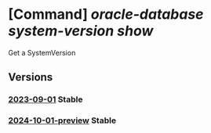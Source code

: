 # [Command] _oracle-database system-version show_

Get a SystemVersion

## Versions

### [2023-09-01](/Resources/mgmt-plane/L3N1YnNjcmlwdGlvbnMve30vcHJvdmlkZXJzL29yYWNsZS5kYXRhYmFzZS9sb2NhdGlvbnMve30vc3lzdGVtdmVyc2lvbnMve30=/2023-09-01.xml) **Stable**

<!-- mgmt-plane /subscriptions/{}/providers/oracle.database/locations/{}/systemversions/{} 2023-09-01 -->

### [2024-10-01-preview](/Resources/mgmt-plane/L3N1YnNjcmlwdGlvbnMve30vcHJvdmlkZXJzL29yYWNsZS5kYXRhYmFzZS9sb2NhdGlvbnMve30vc3lzdGVtdmVyc2lvbnMve30=/2024-10-01-preview.xml) **Stable**

<!-- mgmt-plane /subscriptions/{}/providers/oracle.database/locations/{}/systemversions/{} 2024-10-01-preview -->
